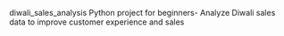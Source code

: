 diwali_sales_analysis
Python project for beginners- Analyze Diwali sales data to improve customer experience and sales

